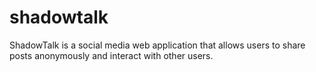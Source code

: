 # shadowtalk
ShadowTalk is a social media web application that allows users to share posts anonymously and interact with other users.
